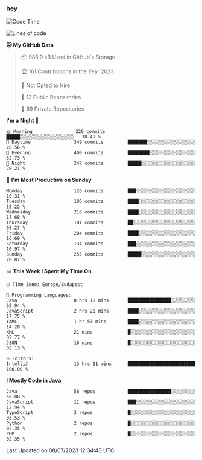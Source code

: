 ### hey

<!--START_SECTION:waka-->
![Code Time](http://img.shields.io/badge/Code%20Time-927%20hrs%2013%20mins-blue)

![Lines of code](https://img.shields.io/badge/From%20Hello%20World%20I%27ve%20Written-990.7%20thousand%20lines%20of%20code-blue)

**🐱 My GitHub Data** 

> 📦 985.9 kB Used in GitHub's Storage 
 > 
> 🏆 161 Contributions in the Year 2023
 > 
> 🚫 Not Opted to Hire
 > 
> 📜 13 Public Repositories 
 > 
> 🔑 69 Private Repositories 
 > 
**I'm a Night 🦉** 

```text
🌞 Morning                226 commits         █████░░░░░░░░░░░░░░░░░░░░   18.49 % 
🌆 Daytime                349 commits         ███████░░░░░░░░░░░░░░░░░░   28.56 % 
🌃 Evening                400 commits         ████████░░░░░░░░░░░░░░░░░   32.73 % 
🌙 Night                  247 commits         █████░░░░░░░░░░░░░░░░░░░░   20.21 % 
```
📅 **I'm Most Productive on Sunday** 

```text
Monday                   126 commits         ███░░░░░░░░░░░░░░░░░░░░░░   10.31 % 
Tuesday                  186 commits         ████░░░░░░░░░░░░░░░░░░░░░   15.22 % 
Wednesday                216 commits         ████░░░░░░░░░░░░░░░░░░░░░   17.68 % 
Thursday                 101 commits         ██░░░░░░░░░░░░░░░░░░░░░░░   08.27 % 
Friday                   204 commits         ████░░░░░░░░░░░░░░░░░░░░░   16.69 % 
Saturday                 134 commits         ███░░░░░░░░░░░░░░░░░░░░░░   10.97 % 
Sunday                   255 commits         █████░░░░░░░░░░░░░░░░░░░░   20.87 % 
```


📊 **This Week I Spent My Time On** 

```text
🕑︎ Time Zone: Europe/Budapest

💬 Programming Languages: 
Java                     8 hrs 18 mins       ████████████████░░░░░░░░░   62.94 % 
JavaScript               2 hrs 20 mins       ████░░░░░░░░░░░░░░░░░░░░░   17.75 % 
YAML                     1 hr 53 mins        ████░░░░░░░░░░░░░░░░░░░░░   14.28 % 
XML                      21 mins             █░░░░░░░░░░░░░░░░░░░░░░░░   02.77 % 
JSON                     16 mins             █░░░░░░░░░░░░░░░░░░░░░░░░   02.13 % 

🔥 Editors: 
IntelliJ                 13 hrs 11 mins      █████████████████████████   100.00 % 
```

**I Mostly Code in Java** 

```text
Java                     56 repos            ████████████████░░░░░░░░░   65.88 % 
JavaScript               11 repos            ███░░░░░░░░░░░░░░░░░░░░░░   12.94 % 
TypeScript               3 repos             █░░░░░░░░░░░░░░░░░░░░░░░░   03.53 % 
Python                   2 repos             █░░░░░░░░░░░░░░░░░░░░░░░░   02.35 % 
PHP                      2 repos             █░░░░░░░░░░░░░░░░░░░░░░░░   02.35 % 
```




 Last Updated on 08/07/2023 12:34:43 UTC
<!--END_SECTION:waka-->
